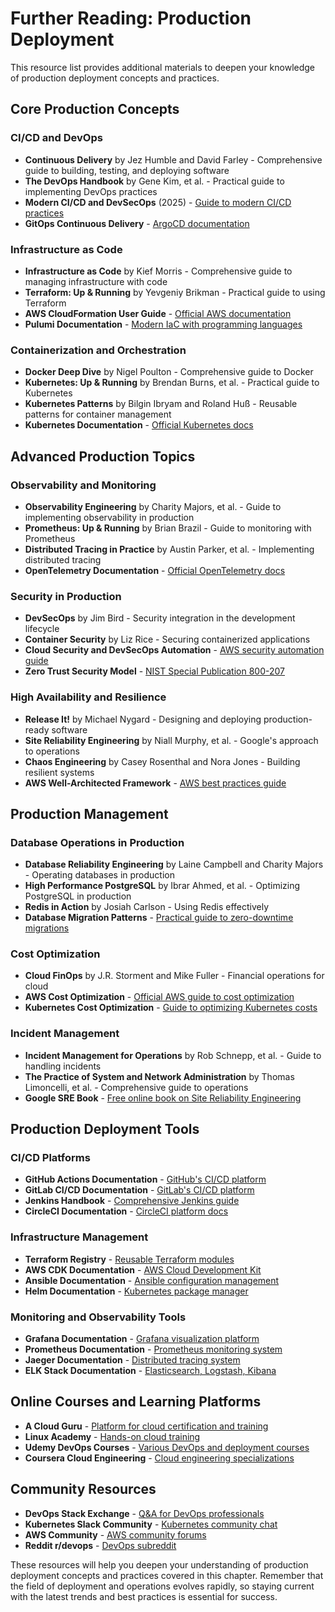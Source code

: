 # Further Reading: Production Deployment

This resource list provides additional materials to deepen your knowledge of production deployment concepts and practices.

## Core Production Concepts

### CI/CD and DevOps
- **Continuous Delivery** by Jez Humble and David Farley - Comprehensive guide to building, testing, and deploying software
- **The DevOps Handbook** by Gene Kim, et al. - Practical guide to implementing DevOps practices
- **Modern CI/CD and DevSecOps** (2025) - [Guide to modern CI/CD practices](https://dev.to/vellanki/modern-cicd-and-devsecops-a-complete-guide-for-2025-3gdk)
- **GitOps Continuous Delivery** - [ArgoCD documentation](https://argo-cd.readthedocs.io/en/stable/)

### Infrastructure as Code
- **Infrastructure as Code** by Kief Morris - Comprehensive guide to managing infrastructure with code
- **Terraform: Up & Running** by Yevgeniy Brikman - Practical guide to using Terraform
- **AWS CloudFormation User Guide** - [Official AWS documentation](https://docs.aws.amazon.com/AWSCloudFormation/latest/UserGuide/)
- **Pulumi Documentation** - [Modern IaC with programming languages](https://www.pulumi.com/docs/)

### Containerization and Orchestration
- **Docker Deep Dive** by Nigel Poulton - Comprehensive guide to Docker
- **Kubernetes: Up & Running** by Brendan Burns, et al. - Practical guide to Kubernetes
- **Kubernetes Patterns** by Bilgin Ibryam and Roland Huß - Reusable patterns for container management
- **Kubernetes Documentation** - [Official Kubernetes docs](https://kubernetes.io/docs/home/)

## Advanced Production Topics

### Observability and Monitoring
- **Observability Engineering** by Charity Majors, et al. - Guide to implementing observability in production
- **Prometheus: Up & Running** by Brian Brazil - Guide to monitoring with Prometheus
- **Distributed Tracing in Practice** by Austin Parker, et al. - Implementing distributed tracing
- **OpenTelemetry Documentation** - [Official OpenTelemetry docs](https://opentelemetry.io/docs/)

### Security in Production
- **DevSecOps** by Jim Bird - Security integration in the development lifecycle
- **Container Security** by Liz Rice - Securing containerized applications
- **Cloud Security and DevSecOps Automation** - [AWS security automation guide](https://docs.aws.amazon.com/prescriptive-guidance/latest/devsecops-automation/)
- **Zero Trust Security Model** - [NIST Special Publication 800-207](https://nvlpubs.nist.gov/nistpubs/SpecialPublications/NIST.SP.800-207.pdf)

### High Availability and Resilience
- **Release It!** by Michael Nygard - Designing and deploying production-ready software
- **Site Reliability Engineering** by Niall Murphy, et al. - Google's approach to operations
- **Chaos Engineering** by Casey Rosenthal and Nora Jones - Building resilient systems
- **AWS Well-Architected Framework** - [AWS best practices guide](https://docs.aws.amazon.com/wellarchitected/latest/framework/welcome.html)

## Production Management

### Database Operations in Production
- **Database Reliability Engineering** by Laine Campbell and Charity Majors - Operating databases in production
- **High Performance PostgreSQL** by Ibrar Ahmed, et al. - Optimizing PostgreSQL in production
- **Redis in Action** by Josiah Carlson - Using Redis effectively
- **Database Migration Patterns** - [Practical guide to zero-downtime migrations](https://databaseci.com/blog/database-migration-patterns-for-zero-downtime-deployments)

### Cost Optimization
- **Cloud FinOps** by J.R. Storment and Mike Fuller - Financial operations for cloud
- **AWS Cost Optimization** - [Official AWS guide to cost optimization](https://docs.aws.amazon.com/cost-management/latest/userguide/cost-optimization-ec2.html)
- **Kubernetes Cost Optimization** - [Guide to optimizing Kubernetes costs](https://cast.ai/blog/the-ultimate-guide-to-kubernetes-cost-optimization/)

### Incident Management
- **Incident Management for Operations** by Rob Schnepp, et al. - Guide to handling incidents
- **The Practice of System and Network Administration** by Thomas Limoncelli, et al. - Comprehensive guide to operations
- **Google SRE Book** - [Free online book on Site Reliability Engineering](https://sre.google/sre-book/table-of-contents/)

## Production Deployment Tools

### CI/CD Platforms
- **GitHub Actions Documentation** - [GitHub's CI/CD platform](https://docs.github.com/en/actions)
- **GitLab CI/CD Documentation** - [GitLab's CI/CD platform](https://docs.gitlab.com/ee/ci/)
- **Jenkins Handbook** - [Comprehensive Jenkins guide](https://www.jenkins.io/doc/book/)
- **CircleCI Documentation** - [CircleCI platform docs](https://circleci.com/docs/)

### Infrastructure Management
- **Terraform Registry** - [Reusable Terraform modules](https://registry.terraform.io/)
- **AWS CDK Documentation** - [AWS Cloud Development Kit](https://docs.aws.amazon.com/cdk/v2/guide/home.html)
- **Ansible Documentation** - [Ansible configuration management](https://docs.ansible.com/)
- **Helm Documentation** - [Kubernetes package manager](https://helm.sh/docs/)

### Monitoring and Observability Tools
- **Grafana Documentation** - [Grafana visualization platform](https://grafana.com/docs/)
- **Prometheus Documentation** - [Prometheus monitoring system](https://prometheus.io/docs/introduction/overview/)
- **Jaeger Documentation** - [Distributed tracing system](https://www.jaegertracing.io/docs/latest/)
- **ELK Stack Documentation** - [Elasticsearch, Logstash, Kibana](https://www.elastic.co/guide/index.html)

## Online Courses and Learning Platforms

- **A Cloud Guru** - [Platform for cloud certification and training](https://acloudguru.com/)
- **Linux Academy** - [Hands-on cloud training](https://linuxacademy.com/)
- **Udemy DevOps Courses** - [Various DevOps and deployment courses](https://www.udemy.com/topic/devops/)
- **Coursera Cloud Engineering** - [Cloud engineering specializations](https://www.coursera.org/specializations/cloud-engineering-gcp)

## Community Resources

- **DevOps Stack Exchange** - [Q&A for DevOps professionals](https://devops.stackexchange.com/)
- **Kubernetes Slack Community** - [Kubernetes community chat](https://kubernetes.slack.com/)
- **AWS Community** - [AWS community forums](https://repost.aws/)
- **Reddit r/devops** - [DevOps subreddit](https://www.reddit.com/r/devops/)

These resources will help you deepen your understanding of production deployment concepts and practices covered in this chapter. Remember that the field of deployment and operations evolves rapidly, so staying current with the latest trends and best practices is essential for success.
